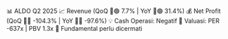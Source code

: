 📊 ALDO Q2 2025
📈 Revenue (QoQ 🔼🟢 7.7% | YoY 🔼🟢 31.4%)
💰 Net Profit (QoQ 🔻🔴 -104.3% | YoY 🔻🔴 -97.6%)
💡 Cash Operasi: Negatif
🧮 Valuasi: PER -637x | PBV 1.3x
🧱 Fundamental perlu dicermati
